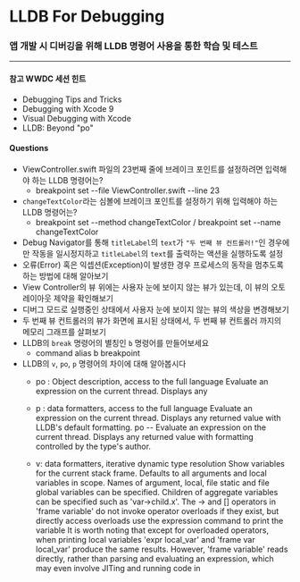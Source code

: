 # LLDB For Debugging
### 앱 개발 시 디버깅을 위해 LLDB 명령어 사용을 통한 학습 및 테스트
***
#### 참고 WWDC 세션 힌트
* Debugging Tips and Tricks
* Debugging with Xcode 9
* Visual Debugging with Xcode
* LLDB: Beyond "po"

#### Questions
- ViewController.swift 파일의 23번째 줄에 브레이크 포인트를 설정하려면 입력해야 하는 LLDB 명령어는?
   - breakpoint set --file ViewController.swift --line 23
- `changeTextColor`라는 심볼에 브레이크 포인트를 설정하기 위해 입력해야 하는 LLDB 명령어는? 
   - breakpoint set --method changeTextColor / breakpoint set --name changeTextColor
- Debug Navigator를 통해 `titleLabel`의 `text`가 `"두 번째 뷰 컨트롤러!"`인 경우에만 작동을 일시정지하고 `titleLabel`의 `text`를 출력하는 액션을 실행하도록 설정
- 오류(Error) 혹은 익셉션(Exception)이 발생한 경우 프로세스의 동작을 멈추도록 하는 방법에 대해 알아보기
- View Controller의 뷰 위에는 사용자 눈에 보이지 않는 뷰가 있는데, 이 뷰의 오토레이아웃 제약을 확인해보기
- 디버그 모드로 실행중인 상태에서 사용자 눈에 보이지 않는 뷰의 색상을 변경해보기
- 두 번째 뷰 컨트롤러의 뷰가 화면에 표시된 상태에서, 두 번째 뷰 컨트롤러 까지의 메모리 그래프를 살펴보기
- LLDB의 `break` 명령어의 별칭인 `b` 명령어를 만들어보세요 
   - command alias b breakpoint
- LLDB의 `v`, `po`, `p` 명령어의 차이에 대해 알아봅시다
   - po : Object description, access to the full language
Evaluate an expression on the current thread.  Displays any

   - p : data formatters, access to the full language
Evaluate an expression on the current thread.  Displays any returned value with LLDB's default formatting. po        -- Evaluate an expression on the current thread.  Displays any returned value with formatting controlled by the type's author.

   - v: data formatters, iterative dynamic type resolution
Show variables for the current stack frame. Defaults to all  arguments and local variables in scope. Names of argument, local, file static and file global variables can be specified. Children of aggregate variables can be specified such as  'var->child.x'.  The -> and [] operators in 'frame variable' do not invoke operator overloads if they exist, but directly access overloads use the expression command to print the variable It is worth noting that except for overloaded operators, when  printing local variables 'expr local_var' and 'frame var  local_var' produce the same results.  However, 'frame variable' reads directly, rather than parsing and evaluating an expression, which may even involve JITing and running code in


